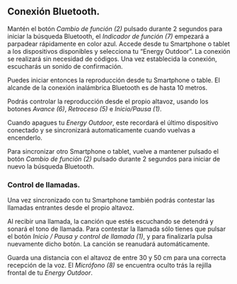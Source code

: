 ## Conexión Bluetooth.

Mantén el botón *Cambio de función (2)* pulsado durante 2 segundos para iniciar la búsqueda Bluetooth, el *Indicador de función (7)* empezará a parpadear rápidamente en color azul. Accede desde tu Smartphone o tablet a los dispositivos disponibles y selecciona tu “Energy Outdoor”. La conexión se realizará sin necesidad de códigos. Una vez establecida la conexión, escucharás un sonido de confirmación.

Puedes iniciar entonces la reproducción desde tu Smartphone o table. El alcande de la conexión inalámbrica Bluetooth es de hasta 10 metros. 

Podrás controlar la reproducción desde el propio altavoz, usando los botones *Avance (6)*, *Retroceso (5)* e *Inicio/Pausa (1)*.

Cuando apagues tu *Energy Outdoor*, este recordará el último dispositivo conectado y se sincronizará automaticamente cuando vuelvas a encenderlo.

Para sincronizar otro Smartphone o tablet, vuelve a mantener pulsado el botón *Cambio de función (2)* pulsado durante 2 segundos para iniciar de nuevo la búsqueda Bluetooth.

### Control de llamadas.

Una vez sincronizado con tu Smartphone también podrás contestar las llamadas entrantes desde el propio altavoz.

Al recibir una llamada, la canción que estés escuchando se detendrá y sonará el tono de llamada. Para contestar la llamada sólo tienes que pulsar el botón *Inicio / Pausa  y control de llamada (1)*, y para finalizarla pulsa nuevamente dicho botón. La canción se reanudará automáticamente.

Guarda una distancia con el altavoz de entre 30 y 50 cm para una correcta recepción de la voz. El *Micrófono (8)* se encuentra oculto trás la rejilla frontal de tu *Energy Outdoor*.
